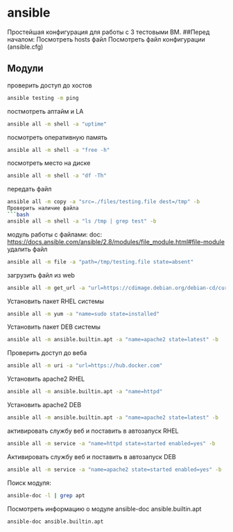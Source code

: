 # ansible
Простейшая конфигурация для работы с 3 тестовыми ВМ.
##Перед началом:
Посмотреть hosts файл
Посмотреть файл конфигурации (ansible.cfg)
## Модули
проверить доступ до хостов
```bash
ansible testing -m ping
```
постмотреть аптайм и LA
```bash
ansible all -m shell -a "uptime"
```
посмотреть оперативную память
```bash
ansible all -m shell -a "free -h"
```
посмотреть место на диске
```bash
ansible all -m shell -a "df -Th"
```
передать файл
```bash
ansible all -m copy -a "src=./files/testing.file dest=/tmp" -b
Проверить наличие файла
```bash
ansible all -m shell -a "ls /tmp | grep test" -b
```
модуль работы с файлами:
doc: https://docs.ansible.com/ansible/2.8/modules/file_module.html#file-module
удалить файл
```bash
ansible all -m file -a "path=/tmp/testing.file state=absent"
```
загрузить файл из web
```bash
ansible all -m get_url -a "url=https://cdimage.debian.org/debian-cd/current/amd64/iso-cd/debian-12.9.0-amd64-netinst.iso dest=/tmp" -b
```
Установить пакет RHEL системы
```bash
ansible all -m yum -a "name=sudo state=installed"
```
Установить пакет DEB системы
```bash
ansible all -m ansible.builtin.apt -a "name=apache2 state=latest" -b
```
Проверить доступ до веба
```bash
ansible all -m uri -a "url=https://hub.docker.com"
```
Установить apache2 RHEL
```bash
ansible all -m ansible.builtin.apt -a "name=httpd"
```
Установить apache2 DEB
```bash
ansible all -m ansible.builtin.apt -a "name=apache2 state=latest" -b
```
активировать службу веб и поставить в автозапуск RHEL
```bash
ansible all -m service -a "name=httpd state=started enabled=yes" -b
```
Активировать службу веб и поставить в автозапуск DEB 
```bash
ansible all -m service -a "name=apache2 state=started enabled=yes" -b
```
Поиск модуля:
```bash
ansible-doc -l | grep apt
```
Посмотреть информацию о модуле ansible-doc ansible.builtin.apt
```bash
ansible-doc ansible.builtin.apt
